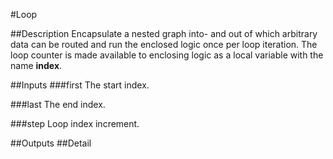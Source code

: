 #Loop

##Description
Encapsulate a nested graph into- and out of which arbitrary data can be routed and run the enclosed logic once per loop iteration. The loop counter is made available to enclosing logic as a local variable with the name **index**.

##Inputs
###first
The start index.

###last
The end index.

###step
Loop index increment.

##Outputs
##Detail

